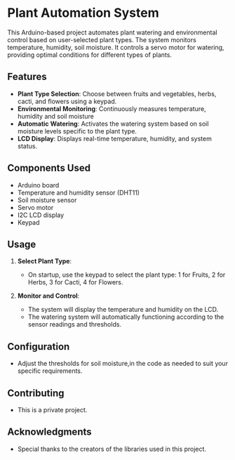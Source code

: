# Plant Automation System

This Arduino-based project automates plant watering and environmental control based on user-selected plant types. The system monitors temperature, humidity, soil moisture. It controls a servo motor for watering, providing optimal conditions for different types of plants.

## Features

- **Plant Type Selection**: Choose between fruits and vegetables, herbs, cacti, and flowers using a keypad.
- **Environmental Monitoring**: Continuously measures temperature, humidity and soil moisture
- **Automatic Watering**: Activates the watering system based on soil moisture levels specific to the plant type.
- **LCD Display**: Displays real-time temperature, humidity, and system status.

## Components Used

- Arduino board
- Temperature and humidity sensor (DHT11)
- Soil moisture sensor
- Servo motor
- I2C LCD display
- Keypad


## Usage

1. **Select Plant Type**:
    - On startup, use the keypad to select the plant type: 1 for Fruits, 2 for Herbs, 3 for Cacti, 4 for Flowers.

2. **Monitor and Control**:
    - The system will display the temperature and humidity on the LCD.
    - The watering system will automatically functioning according to the sensor readings and thresholds.

## Configuration

- Adjust the thresholds for soil moisture,in the code as needed to suit your specific requirements.

## Contributing

- This is a private project.

## Acknowledgments

- Special thanks to the creators of the libraries used in this project.


